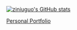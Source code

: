 [![ziniuguo's GitHub stats](https://github-readme-stats.vercel.app/api?username=ziniuguo)](https://github.com/ziniuguo/github-readme-stats)

[Personal Portfolio](https://ziniuguo.github.io)
